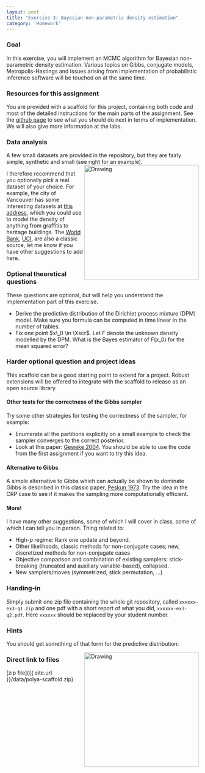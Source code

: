 ```yaml
---
layout: post
title: "Exercise 3: Bayesian non-parametric density estimation"
category: 'Homework'
---
```



### Goal

In this exercise, you will implement an MCMC algorithm for Bayesian non-parametric density estimation. Various topics on Gibbs, conjugate models, Metropolis-Hastings and issues arising from implementation of probabilistic inference software will be touched on at the same time.

### Resources for this assignment

You are provided with a scaffold for this project, containing both code and most of the detailed instructions for the main parts of the assignment. See the [github page](https://github.com/alexandrebouchard/polya-scaffold) to see what you should do next in terms of implementation. We will also give more information at the labs.

### Data analysis

A few small datasets are provided in the repository, but they are fairly simple, synthetic and small (see right for an example). <img src="{{ site.url }}/images/circle-data.jpg" alt="Drawing" style="width: 300px; float: right"/> 

I therefore recommend that you optionally pick a real dataset of your choice. For example, the city of Vancouver has some interesting datasets at [this address](http://data.vancouver.ca/datacatalogue/index.htm), which you could use to model the density of anything from graffitis to heritage buildings. The [World Bank](http://datacatalog.worldbank.org/), [UCI](http://archive.ics.uci.edu/ml/datasets.html?format=&task=clu&att=&area=&numAtt=&numIns=&type=&sort=nameUp&view=table), are also a classic source, let me know if you have other suggestions to add here.

### Optional theoretical questions

These questions are optional, but will help you understand the implementation part of this exercise.

- Derive the predictive distribution of the Dirichlet process mixture (DPM) model. Make sure you formula can be computed in time linear in the number of tables.
- Fix one point $x\_0 \in \Xscr$. Let $F$ denote the unknown density modelled by the DPM. What is the Bayes estimator of $F(x\_0)$ for the mean squared error?

### Harder optional question and project ideas

This scaffold can be a good starting point to extend for a project. Robust extensions will be offered to integrate with the scaffold to release as an open source library.

#### Other tests for the correctness of the Gibbs sampler

Try some other strategies for testing the correctness of the sampler, for example:

- Enumerate all the partitions explicitly on a small example to check the sampler converges to the correct posterior.
- Look at this paper: [Geweke 2004](http://qed.econ.queensu.ca/pub/faculty/ferrall/quant/papers/04_04_29_geweke.pdf). You should be able to use the code from the first assignment if you want to try this idea.

#### Alternative to Gibbs

A simple alternative to Gibbs which can actually be shown to dominate Gibbs is described in this classic paper, [Peskun 1973](http://www.jstor.org/discover/10.2307/2335011?uid=3739400&uid=2&uid=3737720&uid=4&sid=21103417657013). Try the idea in the CRP case to see if it makes the sampling more computationally efficient.

#### More!

I have many other suggestions, some of which I will cover in class, some of which I can tell you in person. Thing related to:

- High-$p$ regime: Rank one update and beyond.
- Other likelihoods, classic methods for non-conjugate cases; new, discretized methods for non-conjugate cases
- Objective comparison and combination of existing samplers: stick-breaking (truncated and auxiliary variable-based), collapsed.
- New samplers/moves (symmetrized, stick permutation, ...)


### Handing-in

Simply submit one zip file containing the whole git repository, called ``xxxxxx-ex3-q1.zip`` and one pdf with a short report of what you did, ``xxxxxx-ex3-q2.pdf``. Here ``xxxxxx`` should be replaced by your student number.

### Hints

You should get something of that form for the predictive distribution:

<img src="{{ site.url }}/images/true-pred.jpg" alt="Drawing" style="width: 300px; float: right"/> 


### Direct link to files

[zip file]({{ site.url }}/data/polya-scaffold.zip)